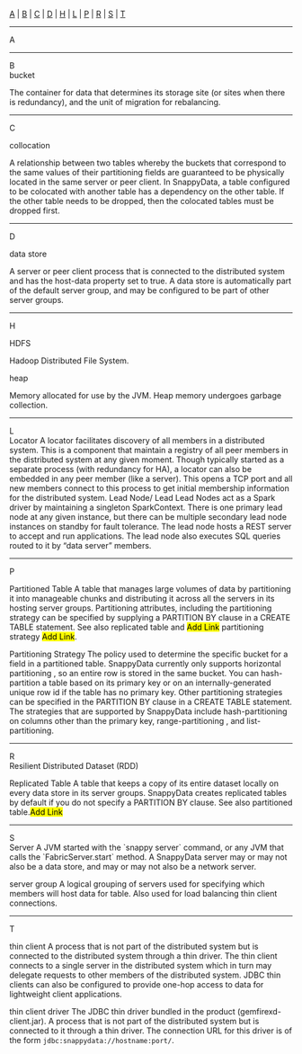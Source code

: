 [A](#a)  |  [B](#b)  |  [C](#c)  |  [D](#d)  | <!-- [E](#e)  |  [F](#f)  |  [G](#g)  | --> [H](#h)  | <!-- [I](#i)  |  [J](#j)  |  [K](#k)  |-->[L](#l)  |<!--  [M](#m)  |  [N](#n)  |  [O](#o)  | --> [P](#p)  | <!-- [Q](#q)  |-->  [R](#r)  |  [S](#s)  |  [T](#t)  <!--|  [U](#u)  |  [V](#v)  |  [W](#w)  |  [X](#x)  |  [Y](#y)  |  [Z](#z)-->
<hr>

<a id="a"></a>
<glossary> A</glossary></br>

<hr>
<a id="b"></a> 

<glossary>B</glossary></br>
<glossaryterm>bucket</glossaryterm>

<glossarytext>The container for data that determines its storage site (or sites when there is redundancy), and the unit of migration for rebalancing.
</glossarytext>

<hr>
<a id="c"></a> 
<glossary>C</glossary></br>

<glossaryterm>collocation<glossaryterm>

<glossarytext>
A relationship between two tables whereby the buckets that correspond to the same values of their partitioning fields are guaranteed to be physically located in the same server or peer client. In SnappyData, a table configured to be colocated with another table has a dependency on the other table. If the other table needs to be dropped, then the colocated tables must be dropped first.
</glossarytext>


<hr>
<a id="d"></a> 
<glossary>D</glossary></br>

<glossaryterm>data store</glossaryterm>

<glossarytext>
A server or peer client process that is connected to the distributed system and has the host-data property set to true. A data store is automatically part of the default server group, and may be configured to be part of other server groups.
</glossarytext>

<!--
<hr>
<a id="e"></a> 
<glossary>E</glossary></br>

<hr>
<a id="f"></a> 
<glossary>F</glossary></br>

<hr>
<a id="g"></a> 
<glossary>G</glossary></br>
-->

<hr>
<a id="h"></a> 
<glossary>H</glossary></br>

<glossaryterm>HDFS</glossaryterm>

<glossarytext>
Hadoop Distributed File System. 
</glossarytext>

<glossaryterm>heap</glossaryterm>

<glossarytext>
Memory allocated for use by the JVM. Heap memory undergoes garbage collection.
</glossarytext>

<!--
<hr>
<a id="i"></a> 
<glossary>I</glossary></br>

<hr>
<a id="j"></a> 
<glossary>J</glossary></br>

<hr>
<a id="k"></a> 
<glossary>K</glossary></br>
-->

<hr>
<a id="l"></a> 
<glossary>L</glossary></br>

<glossaryterm>
Locator
</glossaryterm>

<glossarytext>
A locator facilitates discovery of all members in a distributed system. This is a component that maintain a registry of all peer members in the distributed system at any given moment. Though typically started as a separate process (with redundancy for HA), a locator can also be embedded in any peer member (like a server). This opens a TCP port and all new members connect to this process to get initial membership information for the distributed system.
</glossarytext>

<glossaryterm>
Lead Node/ Lead
</glossaryterm>

<glossarytext>
Lead Nodes act as a Spark driver by maintaining a singleton SparkContext. There is one primary lead node at any given instance, but there can be multiple secondary lead node instances on standby for fault tolerance. The lead node hosts a REST server to accept and run applications. The lead node also executes SQL queries routed to it by “data server” members.
</glossarytext>

<!--
<hr>
<a id="m"></a> 
<glossary>M</glossary></br>

<hr>
<a id="n"></a> 
<glossary>N</glossary></br>

<hr>
<a id="o"></a> 
<glossary>O</glossary></br>
-->

<hr>
<a id="p"></a> 
<glossary>P</glossary></br>

<glossaryterm>Partitioned Table</glossaryterm>
<glossarytext>A table that manages large volumes of data by partitioning it into manageable chunks and distributing it across all the servers in its hosting server groups. Partitioning attributes, including the partitioning strategy can be specified by supplying a PARTITION BY clause in a CREATE TABLE statement. See also replicated table and <mark>Add Link</mark> partitioning strategy <mark>Add Link</mark>.</glossarytext>

<glossaryterm>Partitioning Strategy</glossaryterm>
<glossarytext>The policy used to determine the specific bucket for a field in a partitioned table. SnappyData currently only supports horizontal partitioning , so an entire row is stored in the same bucket. You can hash-partition a table based on its primary key or on an internally-generated unique row id if the table has no primary key. Other partitioning strategies can be specified in the PARTITION BY clause in a CREATE TABLE statement. The strategies that are supported by SnappyData include hash-partitioning on columns other than the primary key, range-partitioning , and list-partitioning.</glossarytext>

<!--
<hr>
<a id="q"></a> 
<glossary>Q</glossary></br>
-->


<hr>
<a id="r"></a> 
<glossary>R</glossary></br>
<glossaryterm>Resilient Distributed Dataset (RDD)</glossaryterm>
<glossarytext> </glossarytext>

<glossaryterm>Replicated Table</glossaryterm>
<glossarytext>A table that keeps a copy of its entire dataset locally on every data store in its server groups. SnappyData creates replicated tables by default if you do not specify a PARTITION BY clause. See also partitioned table.<mark>Add Link</mark></glossarytext>

<hr>
<a id="s"></a> 
<glossary>S</glossary></br>

<glossaryterm>
Server
</glossaryterm>

<glossarytext>
A JVM started with the `snappy server` command, or any JVM that calls the `FabricServer.start` method. A SnappyData server may or may not also be a data store, and may or may not also be a network server.
</glossarytext>

<glossaryterm>server group
</glossaryterm>
<glossarytext>A logical grouping of servers used for specifying which members will host data for table. Also used for load balancing thin client connections.</glossarytext>

<hr>
<a id="t"></a> 
<glossary>T</glossary></br>

<glossaryterm>thin client
</glossaryterm>
<glossarytext>
A process that is not part of the distributed system but is connected to the distributed system through a thin driver. The thin client connects to a single server in the distributed system which in turn may delegate requests to other members of the distributed system. JDBC thin clients can also be configured to provide one-hop access to data for lightweight client applications.
</glossarytext>

<glossaryterm>thin client driver
</glossaryterm>
<glossarytext>The JDBC thin driver bundled in the product (gemfirexd-client.jar). A process that is not part of the distributed system but is connected to it through a thin driver. The connection URL for this driver is of the form `jdbc:snappydata://hostname:port/`.
</glossarytext>

<!--
<hr>
<a id="u"></a> 
<glossary>U</glossary></br>

<hr>
<a id="v"></a> 
<glossary>V</glossary></br>

<hr>
<a id="w"></a> 
<glossary>W</glossary></br>

<hr>
<a id="x"></a> 
<glossary>X</glossary></br>

<hr>
<a id="y"></a> 
<glossary>Y</glossary></br>

<hr>
<a id="z"></a> 
<glossary>Z</glossary></br>

</br>
-->
